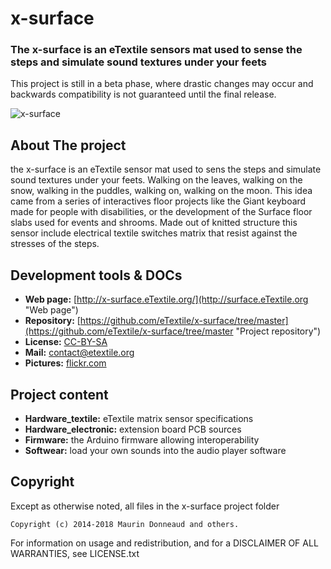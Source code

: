# x-surface
### The x-surface is an eTextile sensors mat used to sense the steps and simulate sound textures under your feets
This project is still in a beta phase, where drastic changes may occur and backwards compatibility is not guaranteed until the final release.

![x-surface](https://live.staticflickr.com/5722/30780469262_e84a58a8a9_z_d.jpg)

## About The project
the x-surface is an eTextile sensor mat used to sens the steps and simulate sound textures under your feets.
Walking on the leaves, walking on the snow, walking in the puddles, walking on, walking on the moon.
This idea came from a series of interactives floor projects like the Giant keyboard made for people with disabilities, or the development of the Surface floor slabs used for events and shrooms. Made out of knitted structure this sensor include electrical textile switches matrix that resist against the stresses of the steps.

## Development tools & DOCs
* **Web page:** [http://x-surface.eTextile.org/](http://surface.eTextile.org "Web page")
* **Repository:** [https://github.com/eTextile/x-surface/tree/master](https://github.com/eTextile/x-surface/tree/master "Project repository")
* **License:** [CC-BY-SA](https://github.com/eTextile/x-surface/tree/Blob/LICENSE "E256 Matrix license")
* **Mail:** [contact@etextile.org](mailto:contact@etextile.org "eMail")
* **Pictures:** [flickr.com](https://www.flickr.com/photos/maurin/albums/72157625358921639 "Share your pictures with us")

## Project content
* **Hardware_textile:** eTextile matrix sensor specifications
* **Hardware_electronic:** extension board PCB sources
* **Firmware:** the Arduino firmware allowing interoperability
* **Softwear:** load your own sounds into the audio player software

## Copyright
Except as otherwise noted, all files in the x-surface project folder

    Copyright (c) 2014-2018 Maurin Donneaud and others.

For information on usage and redistribution, and for a DISCLAIMER OF ALL
WARRANTIES, see LICENSE.txt
